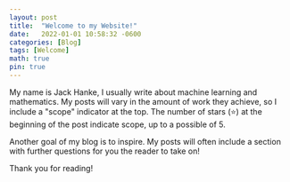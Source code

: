 ```yaml
---
layout: post
title:  "Welcome to my Website!"
date:   2022-01-01 10:58:32 -0600
categories: [Blog]
tags: [Welcome]
math: true
pin: true
---
```


My name is Jack Hanke, I usually write about machine learning and mathematics. My posts will vary in the amount of work they achieve, so I include a "scope" indicator at the top. The number of stars (⭐) at the beginning of the post indicate scope, up to a possible of 5.  

Another goal of my blog is to inspire. My posts will often include a section with further questions for you the reader to take on! 

Thank you for reading!
